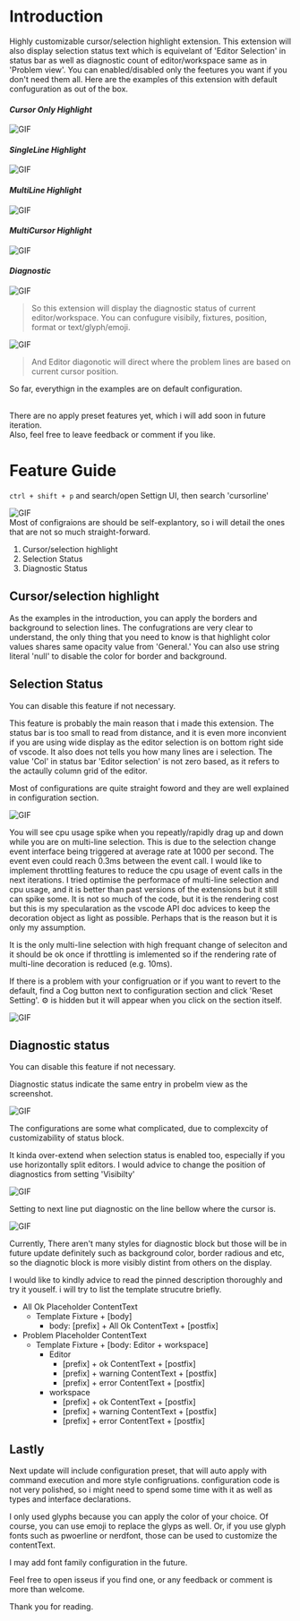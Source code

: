 # Introduction

Highly customizable cursor/selection highlight extension.
This extension will also display selection status text which is equivelant of 'Editor Selection' in status bar as well as diagnostic count of editor/workspace same as in 'Problem view'.
You can enabled/disabled only the feetures you want if you don't need them all. Here are the examples of this extension with default confuguration as out of the box.

#### ___Cursor Only Highlight___


<img src="./resource/cursorOnly.png" alt ="GIF" style=""><br>

#### ___SingleLine Highlight___

<img src="./resource/singleLine.png" alt ="GIF" style=""><br>

#### ___MultiLine Highlight___

<img src="./resource/multiLine.png" alt ="GIF" style=""><br>

#### ___MultiCursor Highlight___

<img src="./resource/multiCursor.png" alt ="GIF" style=""><br>

#### ___Diagnostic___

<img src="./resource/diagnostic.png" alt ="GIF" style=""><br>

> So this extension will display the diagnostic status of current editor/workspace.
You can confugure visibily, fixtures, position, format or text/glyph/emoji.

<img src="./resource/linePosition.png" alt ="GIF" style=""><br>

> And Editor diagonotic will direct where the problem lines are based on current cursor position. <br>


So far, everythign in the examples are on default configuration.<br><br>

There are no apply preset features yet, which i will add soon in future iteration.<br>
Also, feel free to leave feedback or comment if you like.<br>

# Feature Guide

`ctrl + shift + p` and search/open Settign UI, then search 'cursorline'<br>

<img src="./resource/setting.png" alt ="GIF" style=""><br>
Most of configraions are should be self-explantory, so i will detail the ones that are not so much straight-forward.<br>

1. Cursor/selection highlight
2. Selection Status
3. Diagnostic Status

## Cursor/selection highlight

As the examples in the introduction, you can apply the borders and background to selection lines.
The confugrations are very clear to understand, the only thing that you need to know is that highlight color values shares
same opacity value from 'General.' You can also use string literal 'null' to disable the color for border and background.

## Selection Status

You can disable this feature if not necessary.

This feature is probably the main reason that i made this extension. The status bar is too small to read from distance, and it is even more inconvient
if you are using wide display as the editor selection is on bottom right side of vscode. It also does not tells you how many lines are i selection.
The value 'Col' in status bar 'Editor selection' is not zero based, as it refers to the actaully column grid of the editor.

Most of configurations are quite straight foword and they are well explained in configuration section.

<img src="./resource/pinned.png" alt ="GIF" style=""><br>

You will see cpu usage spike when you repeatly/rapidly drag up and down while you are on multi-line selection.
This is due to the selection change event interface being triggered at average rate at 1000 per second.
The event even could reach 0.3ms between the event call. I would like to implement throttling features to reduce the cpu usage of event calls in the next iterations.
I tried optimise the performace of multi-line selection and cpu usage, and it is better than past versions of the extensions but it still can spike some.
It is not so much of the code, but it is the rendering cost but this is my specularation as the vscode API doc advices to keep the decoration object as light as possible.
Perhaps that is the reason but it is only my assumption.

It is the only multi-line selection with high frequant change of seleciton and it should be ok once if throttling is imlemented so if the rendering rate of multi-line decoration is reduced (e.g. 10ms).

If there is a problem with your configruation or if you want to revert to the default, find a Cog button next to configuration section and click 'Reset Setting'.
⚙️ is hidden but it will appear when you click on the section itself.

<img src="./resource/reset.png" alt ="GIF" style=""><br>

## Diagnostic status

You can disable this feature if not necessary.

Diagnostic status indicate the same entry in probelm view as the screenshot.

<img src="./resource/problem.png" alt ="GIF" style=""><br>

The configurations are some what complicated, due to complexcity of customizability of status block.

It kinda over-extend when selection status is enabled too, especially if you use horizontally split editors. 
I would advice to change the position of diagnostics from setting 'Visibilty' 


<img src="./resource/nextLine.png" alt ="GIF" style=""><br>

Setting to next line put diagnostic on the line bellow where the cursor is.

<img src="./resource/nextLine2.png" alt ="GIF" style=""><br>

Currently, There aren't many styles for diagnostic block but those will be in future update definitely such as background color, border radious and etc,
so the diagnotic block is more  visibly distint from others on the display.

I would like to kindly advice to read the pinned description thoroughly and try it youself.
i will try to list the template strucutre briefly.

- All Ok Placeholder ContentText
  - Template Fixture + [body]
    - body: [prefix] + All Ok ContentText + [postfix]
- Problem Placeholder ContentText
  - Template Fixture + [body: Editor + workspace]
    - Editor
      - [prefix] + ok ContentText + [postfix]
      - [prefix] + warning ContentText + [postfix]
      - [prefix] + error ContentText + [postfix]
    - workspace
      - [prefix] + ok ContentText + [postfix]
      - [prefix] + warning ContentText + [postfix]
      - [prefix] + error ContentText + [postfix]

## Lastly

Next update will include configuration preset, that will auto apply with command execution and more style configruations.
configuration code is not very polished, so i might need to spend some time with it as well as types and interface declarations.

I only used glyphs because you can apply the color of your choice.
Of course, you can use emoji to replace the glyps as well.
Or, if you use glyph fonts such as pwoerline or nerdfont, those can be used to customize the contentText.

I may add font family configuration in the future.

Feel free to open isseus if you find one, or any feedback or comment is more than welcome.

Thank you for reading.






